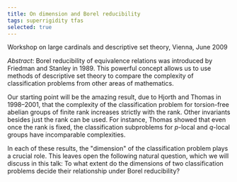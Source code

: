 ```yaml
---
title: On dimension and Borel reducibility
tags: superrigidity tfas
selected: true
---
```


Workshop on large cardinals and descriptive set theory, Vienna, June 2009<!--more-->

*Abstract*: Borel reducibility of equivalence relations was introduced by Friedman and Stanley in 1989. This powerful concept allows us to use methods of descriptive set theory to compare the complexity of classification problems from other areas of mathematics.

Our starting point will be the amazing result, due to Hjorth and Thomas in 1998&ndash;2001, that the complexity of the classification problem for torsion-free abelian groups of finite rank increases strictly with the rank. Other invariants besides just the rank can be used. For instance, Thomas showed that even once the rank is fixed, the classification subproblems for $p$-local and $q$-local groups have incomparable complexities.

In each of these results, the "dimension" of the classification problem plays a crucial role. This leaves open the following natural question, which we will discuss in this talk: To what extent do the dimensions of two classification problems decide their relationship under Borel reducibility?
